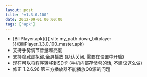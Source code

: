 ```yaml
---
layout: post
title: 'v1.3.0.100'
date: 2012-09-01 00:00:00
tags: ['apk']
---
```

- [BiliPlayer.apk]({{ site.my_path.down_biliplayer }}/BiliPlayer_1.3.0.100_master.apk)
- 支持手势调节音量和亮度
- 支持隐藏虚拟键,全屏播放 (默认关闭, 需要在设置中开启)
- 现在可以将程序转移到SD卡 (手机内部存储够的话, 不建议这么做)
- 修正 1.2.6.96 第三方播放器不能播放QQ源的问题

